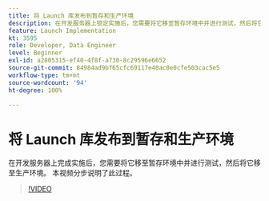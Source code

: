```yaml
---
title: 将 Launch 库发布到暂存和生产环境
description: 在开发服务器上锁定实施后，您需要将它移至暂存环境中并进行测试，然后将它移至生产环境。 本视频分步说明了此过程。
feature: Launch Implementation
kt: 3595
role: Developer, Data Engineer
level: Beginner
exl-id: a2805315-ef40-4f8f-a730-8c29596e6652
source-git-commit: 84984ad9bf65cfc69117e40ac0e0cfe503cac5e5
workflow-type: tm+mt
source-wordcount: '94'
ht-degree: 100%

---
```


# 将 Launch 库发布到暂存和生产环境

在开发服务器上完成实施后，您需要将它移至暂存环境中并进行测试，然后将它移至生产环境。 本视频分步说明了此过程。

>[!VIDEO](https://video.tv.adobe.com/v/28777/?quality=12&learn=on)
